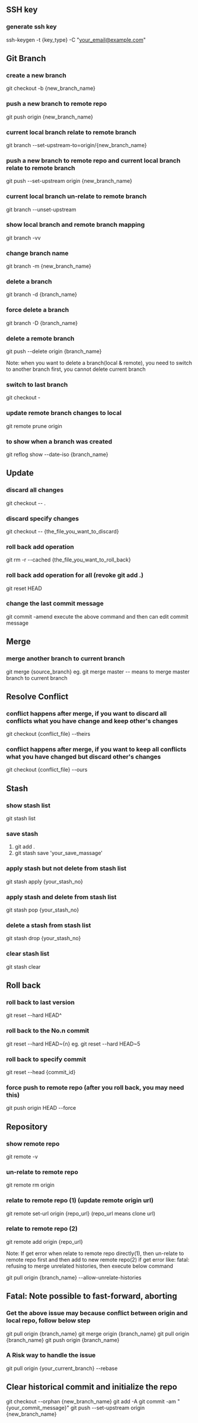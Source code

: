 ## SSH key
### generate ssh key
ssh-keygen -t {key_type} -C "your_email@example.com"

## Git Branch
### create a new branch
git checkout -b {new_branch_name}

### push a new branch to remote repo
git push origin {new_branch_name}

### current local branch relate to remote branch
git branch --set-upstream-to=origin/{new_branch_name}

### push a new branch to remote repo and current local branch relate to remote branch
git push --set-upstream origin {new_branch_name}

### current local branch un-relate to remote branch
git branch --unset-upstream

### show local branch and remote branch mapping
git branch -vv

### change branch name
git branch -m {new_branch_name}

### delete a branch
git branch -d {branch_name}

### force delete a branch
git branch -D {branch_name}

### delete a remote branch
git push --delete origin {branch_name}

Note: when you want to delete a branch(local & remote), you need to switch to another branch first,
you cannot delete current branch

### switch to last branch
git checkout -

### update remote branch changes to local
git remote prune origin

### to show when a branch was created
git reflog show --date-iso {branch_name}

## Update
### discard all changes
git checkout -- .

### discard specify changes
git checkout -- {the_file_you_want_to_discard}

### roll back add operation
git rm -r --cached {the_file_you_want_to_roll_back}

### roll back add operation for all (revoke git add .)
git reset HEAD

### change the last commit message
git commit -amend 
execute the above command and then can edit commit message

## Merge
### merge another branch to current branch
git merge {source_branch}
eg. git merge master -- means to merge master branch to current branch

## Resolve Conflict
### conflict happens after merge, if you want to discard all conflicts what you have change and keep other's changes
git checkout {conflict_file} --theirs

### conflict happens after merge, if you want to keep all conflicts what you have changed but discard other's changes
git checkout {conflict_file} --ours

## Stash
### show stash list
git stash list

### save stash
1. git add .
2. git stash save 'your_save_massage' 

### apply stash but not delete from stash list
git stash apply {your_stash_no}

### apply stash and delete from stash list
git stash pop {your_stash_no}

### delete a stash from stash list
git stash drop {your_stash_no}

### clear stash list
git stash clear

## Roll back
### roll back to last version
git reset --hard HEAD^

### roll back to the No.n commit
git reset --hard HEAD~{n}
eg. git reset --hard HEAD~5

### roll back to specify commit
git reset --head {commit_id}

### force push to remote repo (after you roll back, you may need this)
git push origin HEAD --force

## Repository
### show remote repo
git remote -v

### un-relate to remote repo
git remote rm origin

### relate to remote repo (1) (update remote origin url)
git remote set-url origin {repo_url} (repo_url means clone url)

### relate to remote repo (2)
git remote add origin {repo_url}

Note: If get error when relate to remote repo directly(1), 
then un-relate to remote repo first and then add to new remote repo(2)
if get error like: fatal: refusing to merge unrelated histories, then execute below command

git pull origin {branch_name} --allow-unrelate-histories

## Fatal: Note possible to fast-forward, aborting
### Get the above issue may because conflict between origin and local repo, follow below step
git pull origin {branch_name}
git merge origin {branch_name}
git pull origin {branch_name}
git push origin {branch_name}

### A Risk way to handle the issue
git pull origin {your_current_branch} --rebase

## Clear historical commit and initialize the repo
git checkout --orphan {new_branch_name}
git add -A
git commit -am "{your_commit_message}"
git push --set-upstream origin {new_branch_name}




